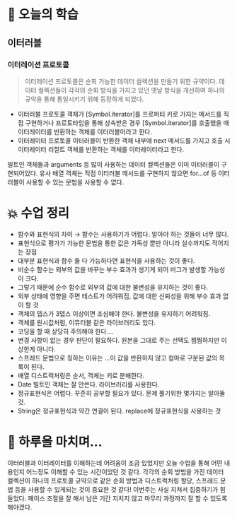 # 📖 오늘의 학습

## 이터러블

### 이터레이션 프로토콜

> 이터레이션 프로토콜은 순회 가능한 데이터 컬렉션을 만들기 위한 규약이다. 데이터 컬렉션들이 각각의 순회 방식을 가지고 있던 옛날 방식을 개선하여 하나의 규악을 통해 통일시키기 위해 등장하게 되었다.

- 이터러블 프로토콜
  객체가 [Symbol.iterator]를 프로퍼티 키로 가지는 메서드를 직접 구현하거나 프로토타입을 통해 상속받은 경우 [Symbol.iterator]를 호출했을 때 이터레이터를 반환하는 객체를 이터러블이라고 한다.
- 이터레이터 프로토콜
  이터러블이 반환한 객체 내부에 next 메서드를 가지고 호출 시 이터레이터 리절트 객체를 반환하는 객체를 이터레이터라고 한다.

빌트인 객체들과 arguments 등 많이 사용하는 데이터 컬렉션들은 이미 이터러블이 구현되어있다. 유사 배열 객체는 직접 이터러블 메서드를 구현하지 않으면 for…of 등 이터러블이 사용할 수 있는 문법을 사용할 수 없다.

# 💥 수업 정리

- 함수와 표현식의 차이 → 함수는 사용하기가 어렵다. 알아야 하는 것들이 너무 많다.
- 표현식으로 평가가 가능한 문법을 통한 값은 가독성 뿐만 아니라 실수까지도 적어지는 장점
- 대부분 표현식과 함수 둘 다 가능하다면 표현식을 사용하는 것이 좋다.
- 비순수 함수는 외부의 값을 바꾸는 부수 효과가 생기게 되어 버그가 발생할 가능성이 크다.
- 그렇기 때문에 순수 함수로 외부의 값에 대한 불변성을 유지하는 것이 좋다.
- 외부 상태에 영향을 주면 테스트가 어려워짐, 값에 대한 신뢰성을 위해 부수 효과 없이 할 것
- 객체의 뎁스가 3뎁스 이상이면 조심해야 한다. 불변성을 유지하기 어려워짐.
- 객체를 원시값처럼, 이뮤터블 같은 라이브러리도 있다.
- 코딩을 할 때 상당히 주의해야 한다….
- 변경 사항이 없는 경우 판단이 필요하다. 원본을 그대로 주는 선택도 찜찜하지만 이상한게 아니다.
- 스프레드 문법으로 칭하는 이유는 …이 값을 반환하지 않고 컴마로 구분된 값의 목록이 된다.
- 배열 디스트럭처링은 순서, 객체는 키로 분해한다.
- Date 빌트인 객체는 잘 안쓴다. 라이브러리를 사용한다.
- 정규표현식은 어렵다. 꾸준히 공부할 필요가 있다. 문제 풀기위한 몇가지는 알아둘 것.
- String은 정규표현식과 약간 연결이 된다. replace에 정규표현식을 사용하는 것

# 🤯 하루을 마치며…

이터러블과 이터레이터를 이해하는데 어려움이 조금 있었지만 오늘 수업을 통해 어떤 내용인지 어느정도 이해할 수 있는 시간이었던 것 같다. 각각의 순회 방법을 가진 데이터 컬렉션이 하나의 프로토콜 규약으로 같은 순회 방법과 디스트럭처링 할당, 스프레드 문법 등을 사용할 수 있게되는 것이 중요한 것 같다! 이번주는 사실 지쳐서 집중하기가 힘들었다. 페이스 조절을 잘 해서 남은 기간 지치지 않고 마무리 과정까지 잘 할 수 있도록 해야겠다.

